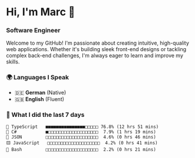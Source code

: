 # Hi, I'm Marc 👋 
### Software Engineer

Welcome to my GitHub! I'm passionate about creating intuitive, high-quality web applications. Whether it's building sleek front-end designs or tackling complex back-end challenges, I'm always eager to learn and improve my skills.  

### 🌍 Languages I Speak  
- 🇩🇪 **German** (Native)  
- 🇬🇧 **English** (Fluent)

### 🤯 What I did the last 7 days

```
🔷 TypeScript   ■■■■■■■■■■■■■■■□□□□□ 76.8% (12 hrs 51 mins)
🔷 C#           ■□□□□□□□□□□□□□□□□□□□  7.9% (1 hrs 19 mins)
📄 JSON         □□□□□□□□□□□□□□□□□□□□  4.6% (0 hrs 46 mins)
🟨 JavaScript   □□□□□□□□□□□□□□□□□□□□  4.2% (0 hrs 41 mins)
📄 Bash         □□□□□□□□□□□□□□□□□□□□  2.2% (0 hrs 21 mins)
```